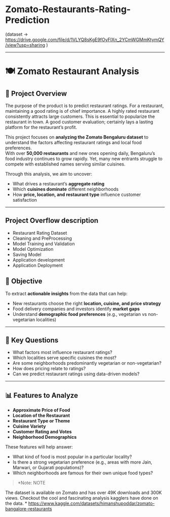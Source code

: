 # Zomato-Restaurants-Rating-Prediction

(dataset -> https://drive.google.com/file/d/1VLYQ8sKgE9fOyFIXn_2YCmWGMmKtymQY/view?usp=sharing )

---

# 🍽️ Zomato Restaurant Analysis

## 📌 Project Overview

The purpose of the product is to predict restaurant ratings. For a restaurant, maintaining a good rating is of chief importance. A highly rated restaurant consistently attracts large customers. This is essential to popularize the restaurant in town.
A good customer evaluation; certainly lays a lasting platform for the restaurant’s profit.

This project focuses on **analyzing the Zomato Bengaluru dataset** to understand the factors affecting restaurant ratings and local food preferences.  
With over **50,000 restaurants** and new ones opening daily, Bengaluru’s food industry continues to grow rapidly. Yet, many new entrants struggle to compete with established names serving similar cuisines.

Through this analysis, we aim to uncover:

- What drives a restaurant’s **aggregate rating**
- Which **cuisines dominate** different neighborhoods
- How **price, location, and restaurant type** influence customer satisfaction

---

## Project Overflow description

- Restaurant Rating Dataset
- Cleaning and PreProcessing
- Model Training and Validation
- Model Optimization
- Saving Model
- Application development
- Application Deployment

## 🎯 Objective

To extract **actionable insights** from the data that can help:

- New restaurants choose the right **location, cuisine, and price strategy**
- Food delivery companies and investors identify **market gaps**
- Understand **demographic food preferences** (e.g., vegetarian vs non-vegetarian localities)

---

## 🧠 Key Questions

- What factors most influence restaurant ratings?
- Which localities serve specific cuisines the most?
- Are some neighborhoods predominantly vegetarian or non-vegetarian?
- How does pricing relate to ratings?
- Can we predict restaurant ratings using data-driven models?

---

## 📊 Features to Analyze

- **Approximate Price of Food**
- **Location of the Restaurant**
- **Restaurant Type or Theme**
- **Cuisine Variety**
- **Customer Rating and Votes**
- **Neighborhood Demographics**

These features will help answer:

- What kind of food is most popular in a particular locality?
- Is there a strong vegetarian preference (e.g., areas with more Jain, Marwari, or Gujarati populations)?
- Which neighborhoods are famous for their own unique food types?

> \*Note: NOTE

The dataset is available on Zomato and has over 49K downloads and 300K views. Checkout the cool and fascinating analysis kagglers have done on the data. \*
https://www.kaggle.com/datasets/himanshupoddar/zomato-bangalore-restaurants
